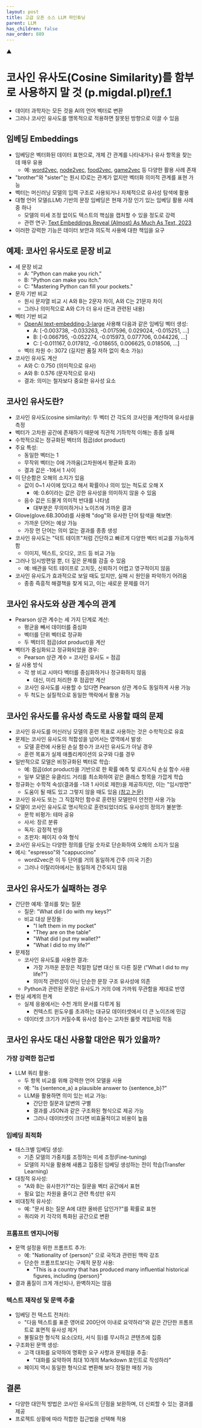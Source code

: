 ```yaml
---
layout: post
title: 고급 오픈 소스 LLM 파인튜닝
parent: LLM
has_children: false
nav_order: 889
---
```

▲
# 코사인 유사도(Cosine Similarity)를 함부로 사용하지 말 것 (p.migdal.pl)[ref.1](https://p.migdal.pl/blog/2025/01/dont-use-cosine-similarity/)

- 데이터 과학자는 모든 것을 AI의 언어 벡터로 변환
- 그러나 코사인 유사도를 맹목적으로 적용하면 잘못된 방향으로 이끌 수 있음

## 임베딩 Embeddings
- 임베딩은 벡터화된 데이터 표현으로, 개체 간 관계를 나타내거나 유사 항목을 찾는 데 매우 유용
    - 예: [word2vec](https://p.migdal.pl/blog/2017/01/king-man-woman-queen-why), [node2vec](https://snap.stanford.edu/node2vec/), [food2vec](https://jaan.io/food2vec-augmented-cooking-machine-intelligence/), [game2vec](https://github.com/warchildmd/game2vec) 등 다양한 활용 사례 존재
- "brother"와 "sister"는 원시 ID로는 관계가 없지만 벡터화 의미적 관계를 표현 가능
- 벡터는 머신러닝 모델의 입력 구조로 사용되거나 자체적으로 유사성 탐색에 활용
- 대형 언어 모델(LLM) 기반의 문장 임베딩은 현재 가장 인기 있는 임베딩 활용 사례 중 하나
    - 모델의 미세 조정 없이도 텍스트의 핵심을 캡처할 수 있을 정도로 강력
    - 관련 연구: [Text Embeddings Reveal (Almost) As Much As Text, 2023](https://arxiv.org/abs/2310.06816)
- 이러한 강력한 기능은 데이터 보안과 의도적 사용에 대한 책임을 요구

## 예제: 코사인 유사도로 문장 비교
- 세 문장 비교
    - A: "Python can make you rich."
    - B: "Python can make you itch."
    - C: "Mastering Python can fill your pockets."
- 문자 기반 비교
    - 원시 문자열 비교 시 A와 B는 2문자 차이, A와 C는 21문자 차이
    - 그러나 의미적으로 A와 C가 더 유사 (돈과 관련된 내용)
- 벡터 기반 비교
    - [OpenAI text-embedding-3-large](https://platform.openai.com/docs/guides/embeddings) 사용해 다음과 같은 임베딩 벡터 생성:
        - A: [-0.003738, -0.033263, -0.017596, 0.029024, -0.015251, ...]
        - B: [-0.066795, -0.052274, -0.015973, 0.077706, 0.044226, ...]
        - C: [-0.011167, 0.017812, -0.018655, 0.006625, 0.018506, ...]
    - 벡터 차원 수: 3072 (길지만 품질 저하 없이 축소 가능)
- 코사인 유사도 계산
    - A와 C: 0.750 (의미적으로 유사)
    - A와 B: 0.576 (문자적으로 유사)
    - 결과: 의미는 철자보다 중요한 유사성 요소

## 코사인 유사도란?
- 코사인 유사도(cosine similarity): 두 벡터 간 각도의 코사인을 계산하여 유사성을 측정
- 벡터가 고차원 공간에 존재하기 때문에 직관적 기하학적 이해는 종종 실패
- 수학적으로는 정규화된 벡터의 점곱(dot product)
- 주요 특성:
    - 동일한 벡터는 1
    - 무작위 벡터는 0에 가까움(고차원에서 평균화 효과)
    - 결과 값은 -1에서 1 사이
- 이 단순함은 오해의 소지가 있음
    - 값이 0~1 사이에 있다고 해서 확률이나 의미 있는 척도로 오해 X
        - 예: 0.6이라는 값은 강한 유사성을 의미하지 않을 수 있음
    - 음수 값은 드물게 의미적 반대를 나타냄
        - 대부분은 무의미하거나 노이즈에 가까운 결과
- Glove(glove.6B.300d)를 사용해 "dog"와 유사한 단어 탐색을 해보면:
    - 가까운 단어는 예상 가능
    - 가장 먼 단어는 의미 없는 결과를 종종 생성
- 코사인 유사도는 "덕트 테이프"처럼 간단하고 빠르게 다양한 벡터 비교를 가능하게 함
    - 이미지, 텍스트, 오디오, 코드 등 비교 가능
- 그러나 임시방편일 뿐, 더 깊은 문제를 감출 수 있음
    - 예: 배관을 덕트 테이프로 고치듯, 신뢰하기 어렵고 영구적이지 않음
- 코사인 유사도가 효과적으로 보일 때도 있지만, 실패 시 원인을 파악하기 어려움
    - 종종 즉흥적 해결책을 찾게 되고, 이는 새로운 문제를 야기

## 코사인 유사도와 상관 계수의 관계

- Pearson 상관 계수는 세 가지 단계로 계산:
    - 평균을 빼서 데이터를 중심화
    - 벡터를 단위 벡터로 정규화
    - 두 벡터의 점곱(dot product)을 계산
- 벡터가 중심화되고 정규화되었을 경우:
    - Pearson 상관 계수 = 코사인 유사도 = 점곱
- 실 사용 방식
    - 각 쌍 비교 시마다 벡터를 중심화하거나 정규화하지 않음
        - 대신, 미리 처리한 후 점곱만 계산
    - 코사인 유사도를 사용할 수 있다면 Pearson 상관 계수도 동일하게 사용 가능
    -    두 척도는 실질적으로 동일한 맥락에서 활용 가능

## 코사인 유사도를 유사성 측도로 사용할 때의 문제
- 코사인 유사도를 머신러닝 모델의 훈련 목표로 사용하는 것은 수학적으로 유효
- 문제는 코사인 유사도의 적합성을 넘어서는 영역에서 발생:
    - 모델 훈련에 사용된 손실 함수가 코사인 유사도가 아닐 경우
    - 훈련 목표가 실제 애플리케이션의 요구와 다를 경우
- 일반적으로 모델은 비정규화된 벡터로 학습:
    - 예: 점곱(dot product)을 기반으로 한 확률 예측 및 로지스틱 손실 함수 사용
    - 일부 모델은 유클리드 거리를 최소화하여 같은 클래스 항목을 가깝게 학습
- 정규화는 수학적 속성(결과를 -1과 1 사이로 제한)을 제공하지만, 이는 "임시방편"
    - 도움이 될 때도 있고 그렇지 않을 때도 있음 [(참고 논문)](https://arxiv.org/abs/2403.05440)
- 코사인 유사도 또는 그 직접적인 함수로 훈련된 모델만이 안전한 사용 가능
- 모델이 코사인 유사도로 명시적으로 훈련되었더라도 유사성의 정의가 불분명:
    - 문학 비평가: 테마 공유
    - 사서: 장르 분류
    - 독자: 감정적 반응
    - 조판자: 페이지 수와 형식
- 코사인 유사도는 다양한 정의를 단일 숫자로 단순화하여 오해의 소지가 있음
- 예시: "espresso"와 "cappuccino"
    - word2vec은 이 두 단어를 거의 동일하게 간주 (미국 기준)
    - 그러나 이탈리아에서는 동일하게 간주되지 않음
    
## 코사인 유사도가 실패하는 경우
- 간단한 예제: 열쇠를 찾는 질문
    - 질문: "What did I do with my keys?"
    - 비교 대상 문장들:
        - "I left them in my pocket"
        - "They are on the table"
        - "What did I put my wallet?"
        - "What I did to my life?"
- 문제점
    - 코사인 유사도를 사용한 결과:
        - 가장 가까운 문장은 적절한 답변 대신 또 다른 질문 ("What I did to my life?")
        - 의미적 관련성이 아닌 단순한 문장 구조 유사성에 의존
    - Python과 관련된 문장은 유사도가 거의 0에 가까워 무관함을 제대로 반영
- 현실 세계의 한계
    - 실제 응용에서는 수천 개의 문서를 다루게 됨
        - 컨텍스트 윈도우를 초과하는 대규모 데이터셋에서 더 큰 노이즈에 민감
    - 데이터셋 크기가 커질수록 유사성 점수는 고차원 룰렛 게임처럼 작동

## 코사인 유사도 대신 사용할 대안은 뭐가 있을까?

### 가장 강력한 접근법
- LLM 쿼리 활용:
    - 두 항목 비교를 위해 강력한 언어 모델을 사용
    - 예: "Is {sentence_a} a plausible answer to {sentence_b}?"
    - LLM을 활용하면 의미 있는 비교 가능:
        - 간단한 질문과 답변의 구별
        - 결과를 JSON과 같은 구조화된 형식으로 제공 가능
        - 그러나 데이터셋이 크다면 비효율적이고 비용이 높음

### 임베딩 최적화
- 태스크별 임베딩 생성:
    - 기존 모델의 가중치를 조정하는 미세 조정(Fine-tuning)
    - 모델의 지식을 활용해 새롭고 집중된 임베딩 생성하는 전이 학습(Transfer Learning)
- 대칭적 유사성:
    - "A와 B는 유사한가?"라는 질문을 벡터 공간에서 표현
    - 필요 없는 차원을 줄이고 관련 특성만 유지
- 비대칭적 유사성:
    - 예: "문서 B는 질문 A에 대한 올바른 답인가?"를 확률로 표현
    - 쿼리와 키 각각의 특화된 공간으로 변환

### 프롬프트 엔지니어링
- 문맥 설정을 위한 프롬프트 추가:
    - 예: "Nationality of {person}" 으로 국적과 관련된 맥락 강조
    - 단순한 프롬프트보다는 구체적 문장 사용:
        - "This is a country that has produced many influential historical figures, including {person}"
- 결과 품질이 크게 개선되나, 완벽하지는 않음


### 텍스트 재작성 및 문맥 추출
- 임베딩 전 텍스트 전처리:
    - "다음 텍스트를 표준 영어로 200단어 이내로 요약하라"와 같은 간단한 프롬프트로 표면적 유사성 제거
    - 불필요한 형식적 요소(오타, 서식 등)를 무시하고 콘텐츠에 집중
- 구조화된 문맥 생성:
    - 고객 대화를 요약하여 명확한 요구 사항과 문제점을 추출:
        - "대화를 요약하여 최대 10개의 Markdown 포인트로 작성하라"
    - 페이지 역시 동일한 형식으로 변환해 보다 정밀한 매칭 가능
## 결론
- 다양한 대안적 방법은 코사인 유사도의 단점을 보완하며, 더 신뢰할 수 있는 결과를 제공
- 프로젝트 상황에 따라 적합한 접근법을 선택해 적용